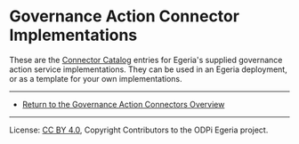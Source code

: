 <!-- SPDX-License-Identifier: CC-BY-4.0 -->
<!-- Copyright Contributors to the ODPi Egeria project. -->

# Governance Action Connector Implementations

These are the [Connector Catalog](../../../../../open-metadata-publication/website/connector-catalog) entries for 
Egeria's supplied governance action service implementations.
They can be used in an Egeria deployment, or as a template for your own implementations.




----
* [Return to the Governance Action Connectors Overview](..)

----
License: [CC BY 4.0](https://creativecommons.org/licenses/by/4.0/),
Copyright Contributors to the ODPi Egeria project.